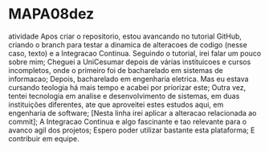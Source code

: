 # MAPA08dez
atividade
Apos criar o repositorio, estou avancando no tutorial GitHub, criando o branch para testar a dinamica de alteracoes de codigo (nesse caso, texto) e a Integracao Continua. Seguindo o tutorial, irei falar um pouco sobre mim;
Cheguei a UniCesumar depois de várias instituicoes e cursos incompletos, onde o primeiro foi de bacharelado em sistemas de informacao;
Depois, bacharelado em engenharia eletrica. Mas eu estava cursando teologia há mais tempo e acabei por priorizar este;
Outra vez, tentei tecnologia em analise e desenvolvimento de sistemas, em duas instituições diferentes, ate que aproveitei estes estudos aqui, em engenharia de software;
[Nesta linha irei aplicar a alteracao relacionada ao commit];
A Integracao Continua e algo fascinante e tao relevante para o avanco agil dos projetos;
Espero poder utilizar bastante esta plataforma;
E contribuir em equipe.
